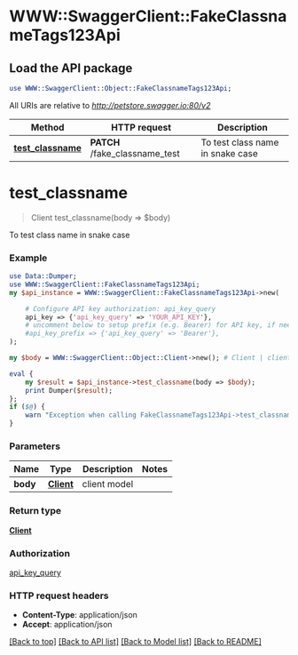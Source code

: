 # WWW::SwaggerClient::FakeClassnameTags123Api

## Load the API package
```perl
use WWW::SwaggerClient::Object::FakeClassnameTags123Api;
```

All URIs are relative to *http://petstore.swagger.io:80/v2*

Method | HTTP request | Description
------------- | ------------- | -------------
[**test_classname**](FakeClassnameTags123Api.md#test_classname) | **PATCH** /fake_classname_test | To test class name in snake case


# **test_classname**
> Client test_classname(body => $body)

To test class name in snake case

### Example 
```perl
use Data::Dumper;
use WWW::SwaggerClient::FakeClassnameTags123Api;
my $api_instance = WWW::SwaggerClient::FakeClassnameTags123Api->new(

    # Configure API key authorization: api_key_query
    api_key => {'api_key_query' => 'YOUR_API_KEY'},
    # uncomment below to setup prefix (e.g. Bearer) for API key, if needed
    #api_key_prefix => {'api_key_query' => 'Bearer'},
);

my $body = WWW::SwaggerClient::Object::Client->new(); # Client | client model

eval { 
    my $result = $api_instance->test_classname(body => $body);
    print Dumper($result);
};
if ($@) {
    warn "Exception when calling FakeClassnameTags123Api->test_classname: $@\n";
}
```

### Parameters

Name | Type | Description  | Notes
------------- | ------------- | ------------- | -------------
 **body** | [**Client**](Client.md)| client model | 

### Return type

[**Client**](Client.md)

### Authorization

[api_key_query](../README.md#api_key_query)

### HTTP request headers

 - **Content-Type**: application/json
 - **Accept**: application/json

[[Back to top]](#) [[Back to API list]](../README.md#documentation-for-api-endpoints) [[Back to Model list]](../README.md#documentation-for-models) [[Back to README]](../README.md)

